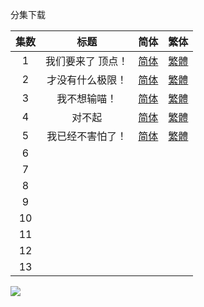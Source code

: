 分集下载

| 集数 |        标题        |                             简体                             |                             繁体                             |
| :--: | :----------------: | :----------------------------------------------------------: | :----------------------------------------------------------: |
|  1   | 我们要来了  顶点！ | [简体](https://raw.githubusercontent.com/tastysugar/SweetSub-source/master/WIXOSS/%5BSweetSub%5D%20WIXOSS%20DIVA(A)LIVE%20-%2001.chs.ass) | [繁體](https://raw.githubusercontent.com/tastysugar/SweetSub-source/master/WIXOSS/%5BSweetSub%5D%20WIXOSS%20DIVA(A)LIVE%20-%2001.cht.ass) |
|  2   |  才没有什么极限！  | [简体](https://raw.githubusercontent.com/tastysugar/SweetSub-source/master/WIXOSS/%5BSweetSub%5D%20WIXOSS%20DIVA(A)LIVE%20-%2002.chs.ass) | [繁體](https://raw.githubusercontent.com/tastysugar/SweetSub-source/master/WIXOSS/%5BSweetSub%5D%20WIXOSS%20DIVA(A)LIVE%20-%2002.cht.ass) |
|  3   |    我不想输喵！    | [简体](https://raw.githubusercontent.com/tastysugar/SweetSub-source/master/WIXOSS/%5BSweetSub%5D%20WIXOSS%20DIVA(A)LIVE%20-%2003.chs.ass) | [繁體](https://raw.githubusercontent.com/tastysugar/SweetSub-source/master/WIXOSS/%5BSweetSub%5D%20WIXOSS%20DIVA(A)LIVE%20-%2003.cht.ass) |
|  4   |       对不起       | [简体](https://raw.githubusercontent.com/tastysugar/SweetSub-source/master/WIXOSS/%5BSweetSub%5D%20WIXOSS%20DIVA(A)LIVE%20-%2004.chs.ass) | [繁體](https://raw.githubusercontent.com/tastysugar/SweetSub-source/master/WIXOSS/%5BSweetSub%5D%20WIXOSS%20DIVA(A)LIVE%20-%2004.cht.ass) |
|  5   |  我已经不害怕了！  | [简体](https://raw.githubusercontent.com/tastysugar/SweetSub-source/master/WIXOSS/%5BSweetSub%5D%20WIXOSS%20DIVA(A)LIVE%20-%2005.chs.ass) | [繁體](https://raw.githubusercontent.com/tastysugar/SweetSub-source/master/WIXOSS/%5BSweetSub%5D%20WIXOSS%20DIVA(A)LIVE%20-%2005.cht.ass) |
|  6   |                    |                                                              |                                                              |
|  7   |                    |                                                              |                                                              |
|  8   |                    |                                                              |                                                              |
|  9   |                    |                                                              |                                                              |
|  10  |                    |                                                              |                                                              |
|  11  |                    |                                                              |                                                              |
|  12  |                    |                                                              |                                                              |
|  13  |                    |                                                              |                                                              |



![](https://i.loli.net/2021/01/17/YH95qAPcVr3Noe7.jpg)